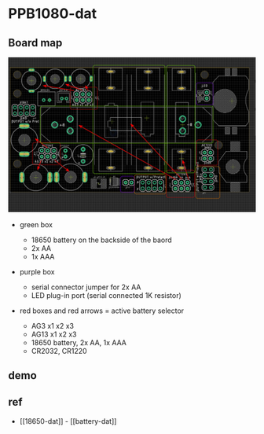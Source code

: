 
# PPB1080-dat

## Board map 

![](2024-08-26-18-25-06.png)

- green box
  - 18650 battery on the backside of the baord
  - 2x AA 
  - 1x AAA

- purple box 
  - serial connector jumper for 2x AA
  - LED plug-in port (serial connected 1K resistor)

- red boxes and red arrows = active battery selector 
  - AG3 x1 x2 x3
  - AG13 x1 x2 x3 
  - 18650 battery, 2x AA, 1x AAA
  - CR2032, CR1220

## demo 


## ref 

- [[18650-dat]] - [[battery-dat]]